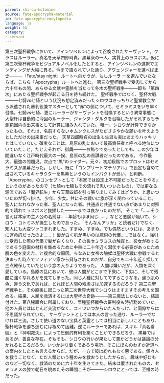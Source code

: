 ```yaml
---
parent: shirou-kotomine
source: fate-apocrypha-material
id: fate-apocrypha-encylopedia
language: ja
weight: 55
category:
- servant
---
```


第三次聖杯戦争において、アインツベルンによって召喚されたサーヴァント。クラスはルーラー。真名を天草四郎時貞。黒幕衆の一人、実質上のラスボス。仮に第三次聖杯戦争をビジュアルノベル化したとすると、アインツベルンの選択でエンディングが大幅に異る。今まで語られていた通り、アヴェンジャーを選べば正史―――「Fate/stay night」ルートへ向かうが、もしルーラ
ーを選んでいたならば、こちら「Apocrypha」ルートへと進む。
第三次聖杯戦争で受肉してから六十年もの間、あらゆる文献や霊脈を当たって冬木の聖杯戦争―――即ち「第四次」にあたる聖杯戦争が起こる日を待ち続けた。
聖杯戦争ではなく、聖杯大戦―――七騎vs七騎という状況も想定済みだったシロウはきっちりと聖堂教会から派遣された審判役兼マスターとして“赤”の側について、セミラミスをいち早く召喚。七騎vs七騎、更にルーラーがサーヴァントを召喚するという異常事態に大聖杯は自動的に今回のルーラー、ジャンヌ・ダルクを召喚したがそれすらも予測範囲内の出来事として計算に組み入れていた。
唯一、シロウが計算できなかったもの。それは、名前すらないホムンクルスがただささやかな願いを叶えようとしただけの出来事だった。
天草四郎時貞の出生も生涯も実はあまりハッキリとはしていない。確実なことは、島原の乱において最高責任者と呼べる地位についていたこと。たとえそれが、御輿———お飾りであったとしても、この少年は間違いなく江戸時代最大の一揆、島原の乱の首謀者だったのである。
今作最大、最強の問題児。次点で“黒”のライダー。元々、初期段階でのプロットはセミラミスが黒幕だった。しかし、既に「コンプリートマテリアル」で設定も含めて出されているキャラクターを黒幕というのもインパクトが弱い、と判断。「Apocrypha」のコンセプトとして「本家では設定上不可能だったことをやる」というのがあったので（七騎vs七騎もその流れで思いついたもの）、では更なる源流である「魔界転生」から天草四郎を引っ張り出してみてはどうか、と思いついたのが切っ掛け。
少年、少女。共にその戦いに旗が深く関わっていること。聖人になれなかった者、聖人になった者。共通点と共通でない点があまりに対照的で晴れてラスボスと抜擢した———までは良かったのだが。
そこで「……そう言えば本家の主人公の名前は……年齢もほぼ同じ……」などと悪魔が囁いて、シロウ・コトミネが誕生したのであった。「そんなんアリか」と読者だけでなく、知人にも大変ツッコまれました。すまぬ、すまぬ。でも偶然というには、あまりに運命的だったのよ……！
髪が白く肌が黒いのは魔術の代償……ではなく。強引に受肉した際の代償で髪が白くなり、その後セミラミスの触媒と、彼女が欲するであろう庭園の材料を集めるために中東に二十年近く潜伏する必要があったため肌の色を変えた、と複合的な原因。ちなみに女帝の触媒は聖杯大戦に参戦すると決まった時点でソフィアリ家から貸与されたのだが、自分でも二十年近く探して三点確保していたという念の入りようであった。
人間は嫌いだが、人類を深く愛している。島原の乱において、彼は人間がどこまで下衆に、下劣に、そして残酷に強くなれるかを見てしまった。同じ人種に対してですらこうなる。違う肌の色、違う文化であれば、どれほど人間の残虐さは加速するのだろう？
第三次聖杯戦争と、その直後に起こった第二次世界大戦でシロウはますますその考えを固める。結果、人類を救済するには大聖杯の奇跡———第三魔法しかないと、結論付けた。第八秘蹟会に所属しており、亜種聖杯戦争の審判役も時折務めていた。他の人員とはほとんど交流がなく、コィツいつからいたんだっけ、と同僚からは不思議がられていた。
サーヴァントとしては本人の言った通り、ルーラーでなければ三流。さして使い道のない宝具と英霊としては相当に新しいこともあり、聖杯戦争を勝ち進むには極めて困難。逆にルーラーであれば、スキル『真名看破』と『神明裁決』によって圧倒的有利を築くことができるだろう。
黒幕ではあるが、善良な存在。そもそも、シロウの行いが果たして悪かどうかは議論の分かれるところだろう。いつか辿り着くであろう場所、そこにほんのわずか近道への案内をしたとも言えるからだ。だが、一方で彼は紛れもなく悪である。個々人を救うことなく、ただ人類という種のみを救おうとしたからだ。
趣味や好むものなど一切なく、救済のために六十年を生きてきた。結末は覆されたものの、セミラミスの膝で朝日を眺めたその瞬間こそが———シロウにとっては、至福の時だった。
